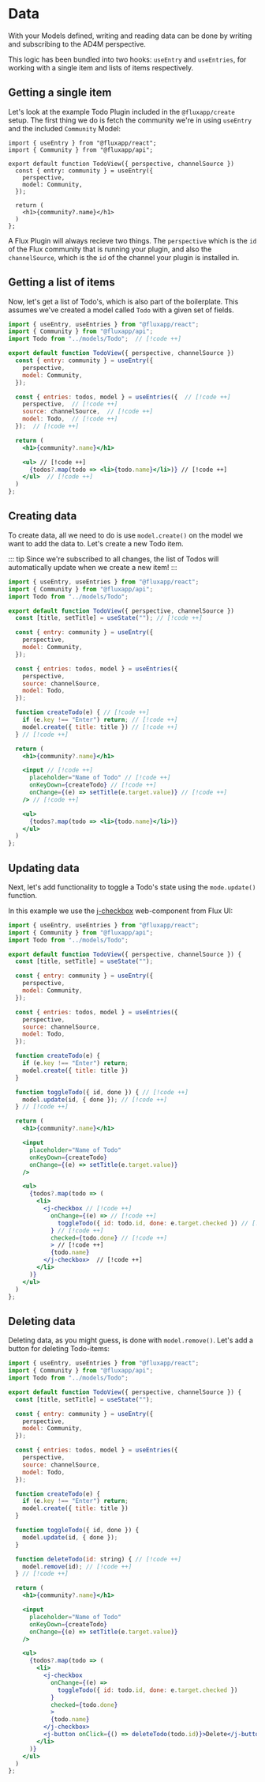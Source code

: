 # Data

With your Models defined, writing and reading data can be done by writing and subscribing to the AD4M perspective.

This logic has been bundled into two hooks: `useEntry` and `useEntries`, for working with a single item and lists of items respectively.

## Getting a single item

Let's look at the example Todo Plugin included in the `@fluxapp/create` setup. The first thing we do is fetch the community we're in using `useEntry` and the included `Community` Model:

```tsx
import { useEntry } from "@fluxapp/react";
import { Community } from "@fluxapp/api";

export default function TodoView({ perspective, channelSource })
  const { entry: community } = useEntry({
    perspective,
    model: Community,
  });

  return (
    <h1>{community?.name}</h1>
  )
};
```

A Flux Plugin will always recieve two things. The `perspective` which is the `id` of the Flux community that is running your plugin, and also the `channelSource`, which is the `id` of the channel your plugin is installed in.

## Getting a list of items

Now, let's get a list of Todo's, which is also part of the boilerplate. This assumes we've created a model called `Todo` with a given set of fields.

```jsx
import { useEntry, useEntries } from "@fluxapp/react";
import { Community } from "@fluxapp/api";
import Todo from "../models/Todo";  // [!code ++]

export default function TodoView({ perspective, channelSource })
  const { entry: community } = useEntry({
    perspective,
    model: Community,
  });

  const { entries: todos, model } = useEntries({  // [!code ++]
    perspective,  // [!code ++]
    source: channelSource,  // [!code ++]
    model: Todo,  // [!code ++]
  });  // [!code ++]

  return (
    <h1>{community?.name}</h1>

    <ul> // [!code ++]
      {todos?.map(todo => <li>{todo.name}</li>)} // [!code ++]
    </ul>  // [!code ++]
  )
};
```

## Creating data

To create data, all we need to do is use `model.create()` on the model we want to add the data to. Let's create a new Todo item.

::: tip
Since we're subscribed to all changes, the list of Todos will automatically update when we create a new item!
:::

```jsx
import { useEntry, useEntries } from "@fluxapp/react";
import { Community } from "@fluxapp/api";
import Todo from "../models/Todo";

export default function TodoView({ perspective, channelSource })
  const [title, setTitle] = useState(""); // [!code ++]

  const { entry: community } = useEntry({
    perspective,
    model: Community,
  });

  const { entries: todos, model } = useEntries({
    perspective,
    source: channelSource,
    model: Todo,
  });

  function createTodo(e) { // [!code ++]
    if (e.key !== "Enter") return; // [!code ++]
    model.create({ title: title }) // [!code ++]
  } // [!code ++]

  return (
    <h1>{community?.name}</h1>

    <input // [!code ++]
      placeholder="Name of Todo" // [!code ++]
      onKeyDown={createTodo} // [!code ++]
      onChange={(e) => setTitle(e.target.value)} // [!code ++]
    /> // [!code ++]

    <ul>
      {todos?.map(todo => <li>{todo.name}</li>)}
    </ul>
  )
};
```

## Updating data

Next, let's add functionality to toggle a Todo's state using the `mode.update()` function.

In this example we use the [j-checkbox](/ui-library/components/checkbox.html) web-component from Flux UI:

```jsx
import { useEntry, useEntries } from "@fluxapp/react";
import { Community } from "@fluxapp/api";
import Todo from "../models/Todo";

export default function TodoView({ perspective, channelSource }) {
  const [title, setTitle] = useState("");

  const { entry: community } = useEntry({
    perspective,
    model: Community,
  });

  const { entries: todos, model } = useEntries({
    perspective,
    source: channelSource,
    model: Todo,
  });

  function createTodo(e) {
    if (e.key !== "Enter") return;
    model.create({ title: title })
  }

  function toggleTodo({ id, done }) { // [!code ++]
    model.update(id, { done }); // [!code ++]
  } // [!code ++]

  return (
    <h1>{community?.name}</h1>

    <input
      placeholder="Name of Todo"
      onKeyDown={createTodo}
      onChange={(e) => setTitle(e.target.value)}
    />

    <ul>
      {todos?.map(todo => (
        <li>
          <j-checkbox // [!code ++]
            onChange={(e) => // [!code ++]
              toggleTodo({ id: todo.id, done: e.target.checked }) // [!code ++]
            } // [!code ++]
            checked={todo.done} // [!code ++]
            > // [!code ++]
            {todo.name}
          </j-checkbox>  // [!code ++]
        </li>
      )}
    </ul>
  )
};
```

## Deleting data

Deleting data, as you might guess, is done with `model.remove()`. Let's add a button for deleting Todo-items:

```jsx
import { useEntry, useEntries } from "@fluxapp/react";
import { Community } from "@fluxapp/api";
import Todo from "../models/Todo";

export default function TodoView({ perspective, channelSource }) {
  const [title, setTitle] = useState("");

  const { entry: community } = useEntry({
    perspective,
    model: Community,
  });

  const { entries: todos, model } = useEntries({
    perspective,
    source: channelSource,
    model: Todo,
  });

  function createTodo(e) {
    if (e.key !== "Enter") return;
    model.create({ title: title })
  }

  function toggleTodo({ id, done }) {
    model.update(id, { done });
  }

  function deleteTodo(id: string) { // [!code ++]
    model.remove(id); // [!code ++]
  } // [!code ++]

  return (
    <h1>{community?.name}</h1>

    <input
      placeholder="Name of Todo"
      onKeyDown={createTodo}
      onChange={(e) => setTitle(e.target.value)}
    />

    <ul>
      {todos?.map(todo => (
        <li>
          <j-checkbox
            onChange={(e) =>
              toggleTodo({ id: todo.id, done: e.target.checked })
            }
            checked={todo.done}
            >
            {todo.name}
          </j-checkbox>
          <j-button onClick={() => deleteTodo(todo.id)}>Delete</j-button> // [!code ++]
        </li>
      )}
    </ul>
  )
};
```
